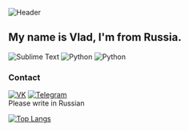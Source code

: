 ![Header](https://github.com/Aronakich/Aronakich/blob/main/assets/header.gif)

## My name is Vlad, I'm from Russia.

![Sublime Text](https://img.shields.io/badge/-Sublime_Text-424242?style=for-the-badge&logo=sublime-text&logoColor=F79202)
![Python](https://img.shields.io/badge/-Python-3C78A8?style=for-the-badge&logo=python&logoColor=F3D645)
![Python](https://img.shields.io/badge/-Photoshop-001D34?style=for-the-badge&logo=adobe-photoshop&logoColor=31A8FF)

### Contact
[![VK](https://img.shields.io/badge/-VK-0077FF?style=for-the-badge&logo=vk&logoColor=FFFFFF)](https://vk.com/dlaremme)
[![Telegram](https://img.shields.io/badge/-Telegram-039BE5?style=for-the-badge&logo=telegram&logoColor=FFFFFF)](https://t.me/aronakich)  
Please write in Russian  

[![Top Langs](https://github-readme-stats.vercel.app/api/top-langs/?username=aronakich&layout=compact&theme=dracula&count_private=true)](https://github.com/anuraghazra/github-readme-stats)
